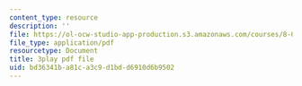 ```yaml
---
content_type: resource
description: ''
file: https://ol-ocw-studio-app-production.s3.amazonaws.com/courses/8-03sc-physics-iii-vibrations-and-waves-fall-2016/bd36341ba81ca3c9d1bdd6910d6b9502_jwh7LqjT4w0.pdf
file_type: application/pdf
resourcetype: Document
title: 3play pdf file
uid: bd36341b-a81c-a3c9-d1bd-d6910d6b9502
---
```

